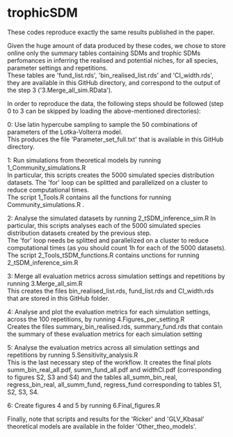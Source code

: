 # trophicSDM
These codes reproduce exactly the same results published in the paper.

Given the huge amount of data produced by these codes, we chose to store online only the summary tables containing SDMs and trophic SDMs perfomances in inferring the realised and potential niches, for all species, parameter settings and repetitions. \
These tables are 'fund_list.rds', 'bin_realised_list.rds' and 'CI_width.rds', they are available in this GitHub directory, and correspond to the output of the step 3 ('3.Merge_all_sim.RData'). 

In order to reproduce the data, the following steps should be followed (step 0 to 3 can be skipped by loading the above-mentioned directories):

0: Use latin hypercube sampling to sample the 50 combinations of parameters of the Lotka-Volterra model. \
This produces the file 'Parameter_set_full.txt' that is available in this GitHub directory. 

1: Run simulations from theoretical models by running 1_Community_simulations.R	\
   In particular, this scripts creates the 5000 simulated species distribution datasets. The 'for' loop can be splitted and parallelized on a cluster to reduce computational times.	\
   The script 1_Tools.R contains all the functions for running Community_simulations.R . 

2: Analyse the simulated datasets by running 2_tSDM_inference_sim.R	
   In particular, this scripts analyses each of the 5000 simulated species distribution datasets created by the previous step.	\
   The 'for' loop needs be splitted and parallelized on a cluster to reduce computational times (as you should count 1h for each of the 5000 datasets).	\
   The script 2_Tools_tSDM_functions.R  contains unctions for running 2_tSDM_inference_sim.R 

3: Merge all evaluation metrics across simulation settings and repetitions by running 3.Merge_all_sim.R	 \
   This creates the files bin_realised_list.rds, fund_list.rds and CI_width.rds that are stored in this GitHub folder.	

4: Analyse and plot the evaluation metrics for each simulation settings, across the 100 repetitions, by running 4.Figures_per_setting.R	 \
   Creates the files summary_bin_realised.rds, summary_fund.rds that contain the summary of these evaluation metrics for each simulation setting 	

5: Analyse the evaluation metrics across all simulation settings and repetitions by running 5.Sensitivity_analysis.R	\
   This is the last necessary step of the workflow. It creates the final plots summ_bin_real_all.pdf, summ_fund_all.pdf and widthCI.pdf (corresponding to figures S2, S3 and S4) 
   and the tables all_summ_bin_real, regress_bin_real, all_summ_fund, regress_fund corresponding to tables S1, S2, S3, S4.	

6: Create figures 4 and 5 by running 6.Final_figures.R		

Finally, note that scripts and results for the 'Ricker' and 'GLV_Kbasal' theoretical models are available in the folder 'Other_theo_models'.